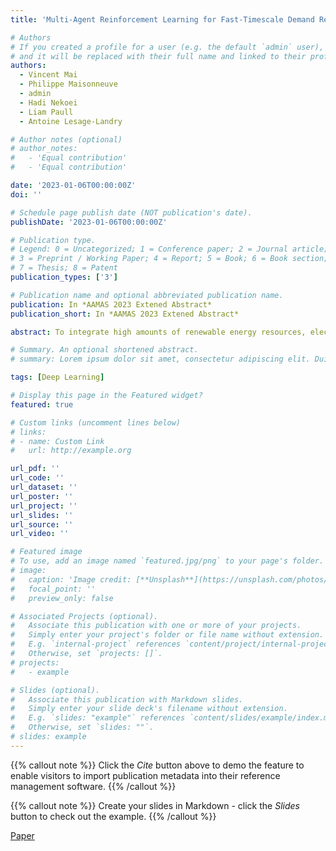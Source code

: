 ```yaml
---
title: 'Multi-Agent Reinforcement Learning for Fast-Timescale Demand Response of Residential Loads'

# Authors
# If you created a profile for a user (e.g. the default `admin` user), write the username (folder name) here
# and it will be replaced with their full name and linked to their profile.
authors:
  - Vincent Mai
  - Philippe Maisonneuve
  - admin
  - Hadi Nekoei
  - Liam Paull
  - Antoine Lesage-Landry

# Author notes (optional)
# author_notes:
#   - 'Equal contribution'
#   - 'Equal contribution'

date: '2023-01-06T00:00:00Z'
doi: ''

# Schedule page publish date (NOT publication's date).
publishDate: '2023-01-06T00:00:00Z'

# Publication type.
# Legend: 0 = Uncategorized; 1 = Conference paper; 2 = Journal article;
# 3 = Preprint / Working Paper; 4 = Report; 5 = Book; 6 = Book section;
# 7 = Thesis; 8 = Patent
publication_types: ['3']

# Publication name and optional abbreviated publication name.
publication: In *AAMAS 2023 Extened Abstract*
publication_short: In *AAMAS 2023 Extened Abstract*

abstract: To integrate high amounts of renewable energy resources, electrical power grids must be able to cope with high amplitude, fast timescale variations in power generation. Frequency regulation through demand response has the potential to coordinate temporally flexible loads, such as air conditioners, to counteract these variations. Existing approaches for discrete control with dynamic constraints struggle to provide satisfactory performance for fast timescale action selection with hundreds of agents. We propose a decentralized agent trained with multi-agent proximal policy optimization with localized communication. We explore two communication frameworks -- hand-engineered, or learned through targeted multi-agent communication. The resulting policies perform well and robustly for frequency regulation, and scale seamlessly to arbitrary numbers of houses for constant processing times.

# Summary. An optional shortened abstract.
# summary: Lorem ipsum dolor sit amet, consectetur adipiscing elit. Duis posuere tellus ac convallis placerat. Proin tincidunt magna sed ex sollicitudin condimentum.

tags: [Deep Learning]

# Display this page in the Featured widget?
featured: true

# Custom links (uncomment lines below)
# links:
# - name: Custom Link
#   url: http://example.org

url_pdf: ''
url_code: ''
url_dataset: ''
url_poster: ''
url_project: ''
url_slides: ''
url_source: ''
url_video: ''

# Featured image
# To use, add an image named `featured.jpg/png` to your page's folder.
# image:
#   caption: 'Image credit: [**Unsplash**](https://unsplash.com/photos/pLCdAaMFLTE)'
#   focal_point: ''
#   preview_only: false

# Associated Projects (optional).
#   Associate this publication with one or more of your projects.
#   Simply enter your project's folder or file name without extension.
#   E.g. `internal-project` references `content/project/internal-project/index.md`.
#   Otherwise, set `projects: []`.
# projects:
#   - example

# Slides (optional).
#   Associate this publication with Markdown slides.
#   Simply enter your slide deck's filename without extension.
#   E.g. `slides: "example"` references `content/slides/example/index.md`.
#   Otherwise, set `slides: ""`.
# slides: example
---
```


{{% callout note %}}
Click the _Cite_ button above to demo the feature to enable visitors to import publication metadata into their reference management software.
{{% /callout %}}

{{% callout note %}}
Create your slides in Markdown - click the _Slides_ button to check out the example.
{{% /callout %}}

[Paper](https://arxiv.org/abs/2301.02593)
